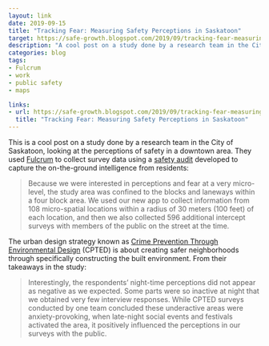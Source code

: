 ```yaml
---
layout: link
date: 2019-09-15
title: "Tracking Fear: Measuring Safety Perceptions in Saskatoon"
target: https://safe-growth.blogspot.com/2019/09/tracking-fear-measuring-safety.html
description: "A cool post on a study done by a research team in the City of Saskatoon, looking at the perceptions of safety in a downtown area using Fulcrum."
categories: blog
tags:
- Fulcrum
- work
- public safety
- maps

links:
- url: https://safe-growth.blogspot.com/2019/09/tracking-fear-measuring-safety.html
  title: "Tracking Fear: Measuring Safety Perceptions in Saskatoon"
---
```


This is a cool post on a study done by a research team in the City of Saskatoon, looking at the perceptions of safety in a downtown area. They used [Fulcrum](https://www.fulcrumapp.com/ "Fulcrum") to collect survey data using a [safety audit](http://safe-growth.blogspot.com/2018/03/a-tool-for-archeology-of-fear.html "A Tool for the Archaeology of Fear") developed to capture the on-the-ground intelligence from residents:

> Because we were interested in perceptions and fear at a very micro-level, the study area was confined to the blocks and laneways within a four block area. We used our new app to collect information from 108 micro-spatial locations within a radius of 30 meters (100 feet) of each location, and then we also collected 596 additional intercept surveys with members of the public on the street at the time.

The urban design strategy known as [Crime Prevention Through Environmental Design](https://en.wikipedia.org/wiki/Crime_prevention_through_environmental_design "CPTED") (CPTED) is about creating safer neighborhoods through specifically constructing the built environment. From their takeaways in the study:

> Interestingly, the respondents’ night-time perceptions did not appear as negative as we expected. Some parts were so inactive at night that we obtained very few interview responses. While CPTED surveys conducted by one team concluded these underactive areas were anxiety-provoking, when late-night social events and festivals activated the area, it positively influenced the perceptions in our surveys with the public.
